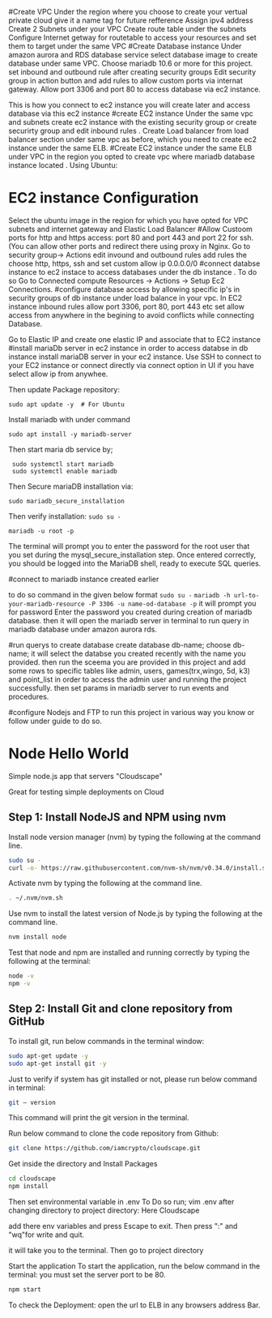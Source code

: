 #Create VPC
Under the region where you choose to create your vertual private cloud give it a name tag for future refference
Assign ipv4 address
Create 2 Subnets under your VPC
Create route table under the subnets
Configure Internet getway for routetable to access your resources and set them to target under the same VPC
#Create Database instance 
Under amazon aurora and RDS database service select database image to create database under same VPC.
Choose mariadb 10.6 or more for this project.
set inbound and outbound rule after creating security groups
Edit security group in action button and add rules to allow custom ports via internat gateway.
Allow port 3306 and port 80 to access database via ec2 instance.

This is how you connect to ec2 instance you will create later and access database via this ec2 instance
#create EC2 instance
Under the same vpc and subnets create ec2 instance with the existing security group or create securirty group and edit inbound rules .
Create Load balancer from load balancer section under same vpc as before, which you need to create ec2 instance under the same ELB.
#Create EC2 instance under the same ELB under VPC in the region you opted to create vpc where mariadb database instance located .
Using Ubuntu:
# EC2 instance Configuration
Select the ubuntu image in the region for which you have opted for VPC subnets and internet gateway and Elastic Load Balancer
#Allow Custoom ports for http and https access: port 80 and port 443 and port 22 for ssh.(You can allow other ports and redirect there using proxy in Nginx.
Go to security group-> Actions edit invound and outbound rules add rules the choose http, https, ssh and set custom allow ip 0.0.0.0/0
#connect databse instance to ec2 instace to access databases under the db instance .
To do so Go to Connected compute Resources -> Actions -> Setup Ec2 Connections.
#configure database access by allowing specific ip's in security groups of db instance under load balance in your vpc.
In EC2 instance inbound rules allow port 3306, port 80, port 443 etc set allow access from anywhere in the begining to avoid conflicts while connecting Database.

Go to Elastic IP and create one elastic IP and associate that to EC2 instance
#install mariaDb server in ec2 instance
in order to access databse in db instance install mariaDB server in your ec2 instance.
Use SSH to connect to your EC2 instance or connect directly via connect option in UI if you have select allow ip from anywhee.

 Then update Package repository:
 
 `sudo apt update -y  # For Ubuntu`

 Install mariadb with under command

 `sudo apt install -y mariadb-server`

 Then start maria db service by;
```
 sudo systemctl start mariadb
 sudo systemctl enable mariadb
```
 Then Secure mariaDB installation via:

 `sudo mariadb_secure_installation`

Then verify installation:
`sudo su -`

 `mariadb -u root -p`

 The terminal will prompt you to enter the password for the root user that you set during the mysql_secure_installation step.
 Once entered correctly, you should be logged into the MariaDB shell, ready to execute SQL queries.

 #connect to mariadb instance created earlier

 to do so command in the given below format
`sudo su -`
 `mariadb -h url-to-your-mariadb-resource -P 3306 -u name-od-database -p`
 it will prompt you for password
 Enter the password you created during creation of mariadb database.
 then it will open the mariadb server in terminal to run query in mariadb database under amazon aurora rds.

 #run querys to create database 
 create database db-name;
 choose db-name;
 it will select the databse you created recently with the name you provided.
 then run the sceema you are provided in this project and add some rows to specific tables like admin, users, 
 games(trx,wingo, 5d, k3) and point_list in order to access the admin user and running the project successfully.
 then set params in mariadb server to run events and procedures.

 #configure Nodejs and FTP to run this project in various way you know or follow under guide to do so.
 # Node Hello World

Simple node.js app that servers "Cloudscape"

Great for testing simple deployments on Cloud

## Step 1: Install NodeJS and NPM using nvm
Install node version manager (nvm) by typing the following at the command line.

```bash
sudo su -
curl -o- https://raw.githubusercontent.com/nvm-sh/nvm/v0.34.0/install.sh | bash
```
Activate nvm by typing the following at the command line.

```bash
. ~/.nvm/nvm.sh
```

Use nvm to install the latest version of Node.js by typing the following at the command line.

```bash
nvm install node
```

Test that node and npm are installed and running correctly by typing the following at the terminal:

```bash
node -v
npm -v
```

## Step 2: Install Git and clone repository from GitHub
To install git, run below commands in the terminal window:

```bash
sudo apt-get update -y
sudo apt-get install git -y
```

Just to verify if system has git installed or not, please run below command in terminal:
```bash
git — version
```

This command will print the git version in the terminal.

Run below command to clone the code repository from Github:

```bash
git clone https://github.com/iamcrypto/cloudscape.git
```

Get inside the directory and Install Packages

```bash
cd cloudscape
npm install
```
Then set environmental variable in .env
To Do so run;
vim .env after changing directory to project directory: Here Cloudscape

add there env variables and press Escape to exit.
Then press ":" and "wq"for write and quit. 

it will take you to the terminal.
Then go to project directory

Start the application
To start the application, run the below command in the terminal:
 you must set the server port to be 80.
```bash
npm start
```
To check the Deployment:
open the url to ELB in any browsers address Bar.


 
 











